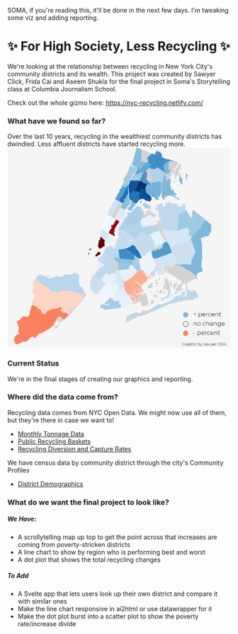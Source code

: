 SOMA, if you're reading this, it'll be done in the next few days. I'm tweaking some viz and adding reporting.

# ✨ For High Society, Less Recycling ✨
We're looking at the relationship between recycling in New York City's community districts and its wealth. This project was created by Sawyer Click, Frida Cai and Aseem Shukla for the final project in Soma's Storytelling class at Columbia Journalism School.

Check out the whole gizmo here: https://nyc-recycling.netlify.com/
### What have we found so far?
Over the last 10 years, recycling in the wealthiest community districts has dwindled. Less affluent districts have started recycling more.![alt-text-2](https://github.com/SawyerClick/NYC-Recycling/blob/master/src/images/nyc-recycling.png "NYC's Community Districts")

### Current Status
We're in the final stages of creating our graphics and reporting.

### Where did the data come from?
Recycling data comes from NYC Open Data. We might now use all of them, but they're there in case we want to!
* <a href='https://data.cityofnewyork.us/City-Government/DSNY-Monthly-Tonnage-Data/ebb7-mvp5' target="_blank">Monthly Tonnage Data</a>
* <a href='https://data.cityofnewyork.us/Environment/Public-Recycling-Bins/sxx4-xhzg' target="_blank">Public Recycling Baskets</a>
* <a href='https://data.cityofnewyork.us/Environment/Recycling-Diversion-and-Capture-Rates/gaq9-z3hz' target="_blank">Recycling Diversion and Capture Rates</a>
 
We have census data by community district through the city's Community Profiles
* <a href='https://communityprofiles.planning.nyc.gov/' target='_blank'>District Demographics</a>

### What do we want the final project to look like?
##### We Have:
* A scrollytelling map up top to get the point across that increases are coming from poverty-stricken districts
* A line chart to show by region who is performing best and worst
* A dot plot that shows the total recycling changes

##### To Add
* A Svelte app that lets users look up their own district and compare it with similar ones
* Make the line chart responsive in ai2html or use datawrapper for it
* Make the dot plot burst into a scatter plot to show the poverty rate/increase divide
